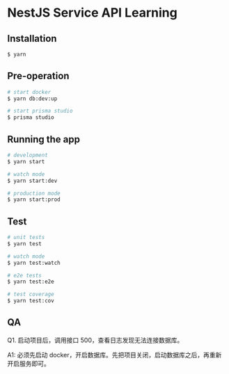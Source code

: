 # NestJS Service API Learning 

## Installation

```bash
$ yarn
```

## Pre-operation

```bash
# start docker
$ yarn db:dev:up

# start prisma studio
$ prisma studio
```

## Running the app

```bash
# development
$ yarn start

# watch mode
$ yarn start:dev

# production mode
$ yarn start:prod
```

## Test

```bash
# unit tests
$ yarn test

# watch mode
$ yarn test:watch

# e2e tests
$ yarn test:e2e

# test coverage
$ yarn test:cov
```

## QA
Q1. 启动项目后，调用接口 500，查看日志发现无法连接数据库。

A1: 必须先启动 docker，开启数据库。先把项目关闭，启动数据库之后，再重新开启服务即可。
